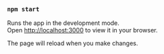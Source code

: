 ### `npm start`

Runs the app in the development mode.\
Open [http://localhost:3000](http://localhost:3000) to view it in your browser.

The page will reload when you make changes.